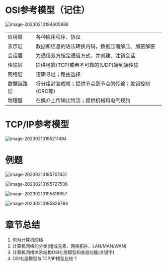 # OSI参考模型（记住）

![image-20230213194605888](https://img.yatjay.top/md/202402031751310.png)

|            |                                                       |
| ---------- | ----------------------------------------------------- |
| 应用层     | 各种应用程序、协议                                    |
| 表示层     | 数据和信息的语法转换内码，数据压缩解压、加密解密      |
| 会话层     | 为通信双方指定通信方式，并创建、注销会话              |
| 传输层     | 提供可靠(TCP)或者不可靠的(UDP)端到端传输              |
| 网络层     | 逻辑寻址；路由选择                                    |
| 数据链路层 | 将分组封装成帧；提供节点到节点的传输；差错控制(CRC等) |
| 物理层     | 在媒介上传输比特流；提供机械和电气规约                |

# TCP/IP参考模型

![image-20230213195211494](https://img.yatjay.top/md/202402031751595.png)

# 例题

![image-20230213195707451](https://img.yatjay.top/md/202402031751597.png)

![image-20230213195727506](https://img.yatjay.top/md/202402031751263.png)

![image-20230213195816657](https://img.yatjay.top/md/202402031752879.png)

![image-20230213195829788](https://img.yatjay.top/md/202402031752202.png)

# 章节总结

1. 何为计算机网络
2. 计算机网络的分类(组成元素、网络拓扑、LAN/MAN/WAN)
3. 计算机网络体系结构OSI七层模型和各层功能(关键字)
4. OSI七层模型与TCP/IP模型比较？
